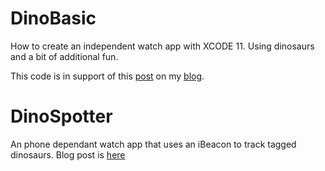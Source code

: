 # DinoBasic
How to create an independent watch app with XCODE 11. Using dinosaurs and a bit of additional fun.

This code is in support of this [post](https://iamsensoria.com/post/188036694106/build-an-independent-watch-app) on my [blog]("http://iamsensoria.com").

# DinoSpotter
An phone dependant watch app that uses an iBeacon to track tagged dinosaurs. Blog post is [here](https://www.iamsensoria.com/2019/10/ibeacons-watchkit-and-fun.html)
